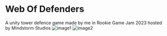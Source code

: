 # Web Of Defenders
 A unity tower defence game made by me in Rookie Game Jam 2023 hosted by Mindstorm Studios
![image1](https://github.com/shahbaz900/Web-Of-Defenders/assets/118073086/19040041-e5fb-4964-ad40-a4be9ce60bd6)
![image2](https://github.com/shahbaz900/Web-Of-Defenders/assets/118073086/334ab40f-868a-4086-bb98-86410fa43157)
